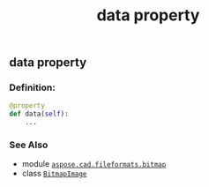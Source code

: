 ﻿---
title: data property
second_title: Aspose.CAD for Python via .NET API References
description: 
type: docs
weight: 130
url: /python-net/aspose.cad.fileformats.bitmap/bitmapimage/data/
is_root: false
---

## data property

### Definition:
```python
@property
def data(self):
    ...
```

### See Also
* module [`aspose.cad.fileformats.bitmap`](../../)
* class [`BitmapImage`](/cad/python-net/aspose.cad.fileformats.bitmap/bitmapimage)
